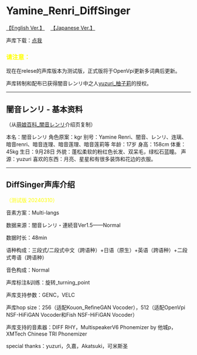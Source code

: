 # Yamine_Renri_DiffSinger

[【English Ver.】](test_link)    [【Japanese Ver.】](test_link)

声库下载：[点我](github_release)

### <font color=yellow>请注意：</font>

现在在relese的声库版本为测试版，正式版将于OpenVpi更新多词典后更新。

声库转制和配布已获得闇音レンリ中之人[yuzuri_柚子莉](https://space.bilibili.com/328087514)的授权。

---

## 闇音レンリ - 基本资料

（从[萌娘百科_闇音レンリ](https://mzh.moegirl.org.cn/%E6%9A%97%E9%9F%B3Renri)介绍页复制）

本名：闇音レンリ
角色原案：kgr
别号：Yamine Renri、闇音、レンリ、连璃、暗音renri、暗音连理、暗音莲理、暗音莲莉等
年龄：17岁
身高：158cm
体重：45kg
生日：9月28日
外貌：蓬松柔软的粉红色长发、双呆毛，绿松石蓝瞳。
声源：yuzuri
喜欢的东西：月亮、星星和有很多装饰和花边的衣服。

---

## DiffSinger声库介绍

<font color=yellow>（测试版 20240310）</font>

音素方案：Multi-langs

数据来源：闇音レンリ・連続音Ver1.5——Normal

数据时长：48min

语种构成：三段式/二段式中文（跨语种）+日语（原生）+英语（跨语种）+二段式粤语（跨语种）

音色构成：Normal

声库标注&训练：旋转_turning_point

声库支持参数：GENC，VELC

声库hop size：256（适配Kouon_RefineGAN Vocoder），512（适配OpenVpi NSF-HiFiGAN Vocoder和Fish NSF-HiFiGAN Vocoder）

声库支持的音素器：DIFF RHY，MultispeakerV6 Phonemizer by 他城p，XMTech Chinese TRI Phonemizer

special thanks：yuzuri，久嘉，Akatsuki，可米斯圣
